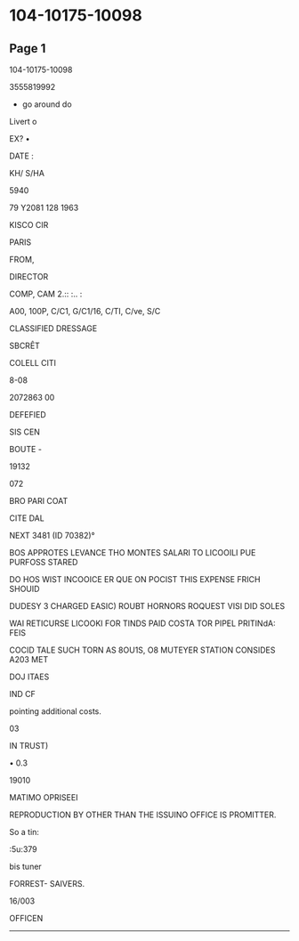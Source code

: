# 104-10175-10098

## Page 1

104-10175-10098

3555819992

- go around do

Livert o

EX? •

DATE :

KH/ S/HA

5940

79 Y2081 128 1963

KISCO CIR

PARIS

FROM,

DIRECTOR

COMP, CAM 2.:: :.. :

A00, 100P, C/C1, G/C1/16, C/TI, C/ve, S/C

CLASSIFIED DRESSAGE

SBCRÊT

COLELL CITI

8-08

2072863 00

DEFEFIED

SIS CEN

BOUTE -

19132

072

BRO PARI COAT

CITE DAL

NEXT 3481 (ID 70382)°

BOS APPROTES LEVANCE THO MONTES SALARI TO LICOOILI PUE PURFOSS STARED

DO HOS WIST INCOOICE ER QUE ON POCIST THIS EXPENSE FRICH SHOUID

DUDESY 3 CHARGED EASIC) ROUBT HORNORS ROQUEST VISI DID SOLES

WAI RETICURSE LICOOKI FOR TINDS PAID COSTA TOR PIPEL PRITINdA: FEIS

COCID TALE SUCH TORN AS 8OU1S, O8 MUTEYER STATION CONSIDES A203 MET

DOJ ITAES

IND CF

pointing additional costs.

03

IN TRUST)

• 0.3

19010

MATIMO OPRISEEI

REPRODUCTION BY OTHER THAN THE ISSUINO OFFICE IS PROMITTER.

So a tin:

:5u:379

bis tuner

FORREST- SAIVERS.

16/003

OFFICEN

---

